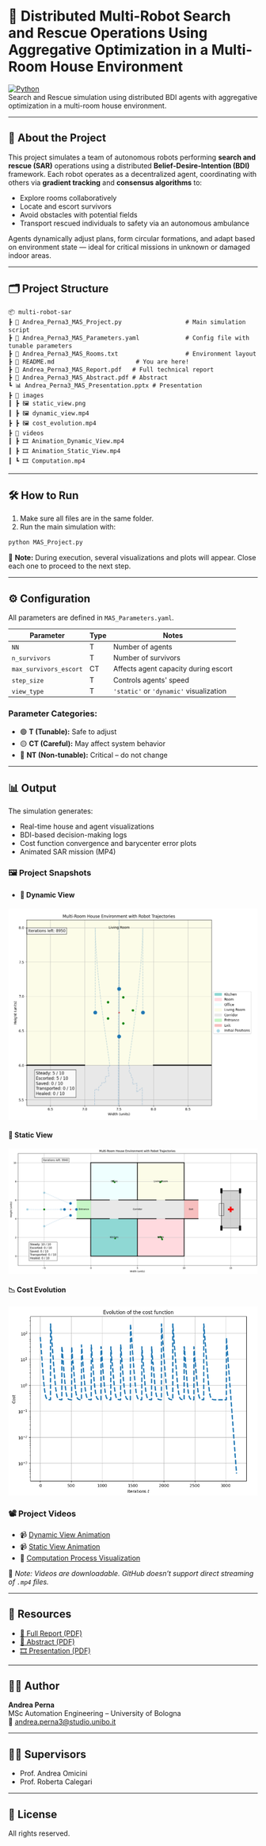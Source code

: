 # 🤖 Distributed Multi-Robot Search and Rescue Operations Using Aggregative Optimization in a Multi-Room House Environment

[![Python](https://img.shields.io/badge/Python-3.10-blue?logo=python)](https://www.python.org/)  
Search and Rescue simulation using distributed BDI agents with aggregative optimization in a multi-room house environment.

---

## 🧠 About the Project

This project simulates a team of autonomous robots performing **search and rescue (SAR)** operations using a distributed **Belief-Desire-Intention (BDI)** framework. Each robot operates as a decentralized agent, coordinating with others via **gradient tracking** and **consensus algorithms** to:

- Explore rooms collaboratively
- Locate and escort survivors
- Avoid obstacles with potential fields
- Transport rescued individuals to safety via an autonomous ambulance

Agents dynamically adjust plans, form circular formations, and adapt based on environment state — ideal for critical missions in unknown or damaged indoor areas.

---

## 🗂 Project Structure

```
📦 multi-robot-sar
┣ 📜 Andrea_Perna3_MAS_Project.py                  # Main simulation script
┣ 📜 Andrea_Perna3_MAS_Parameters.yaml             # Config file with tunable parameters
┣ 📜 Andrea_Perna3_MAS_Rooms.txt                   # Environment layout
┣ 📜 README.md                       # You are here!
┣ 📄 Andrea_Perna3_MAS_Report.pdf   # Full technical report
┣ 📄 Andrea_Perna3_MAS_Abstract.pdf # Abstract
┗ 📊 Andrea_Perna3_MAS_Presentation.pptx # Presentation
┣ 📁 images
┃ ┣ 🖼️ static_view.png
┃ ┣ 🖼️ dynamic_view.mp4
┣ ┣ 🖼️ cost_evolution.mp4
┣ 📁 videos
┃ ┣ 🎞️ Animation_Dynamic_View.mp4
┃ ┣ 🎞️ Animation_Static_View.mp4
┃ ┗ 🎞️ Computation.mp4
```

---

## 🛠 How to Run

1. Make sure all files are in the same folder.
2. Run the main simulation with:

```bash
python MAS_Project.py
```

🧠 **Note:** During execution, several visualizations and plots will appear. Close each one to proceed to the next step.

---

## ⚙️ Configuration

All parameters are defined in `MAS_Parameters.yaml`.

| Parameter               | Type | Notes |
|------------------------|------|-------|
| `NN`                   | T    | Number of agents |
| `n_survivors`          | T    | Number of survivors |
| `max_survivors_escort` | CT   | Affects agent capacity during escort |
| `step_size`            | T    | Controls agents' speed |
| `view_type`            | T    | `'static'` or `'dynamic'` visualization |

### Parameter Categories:
- 🟢 **T (Tunable):** Safe to adjust
- 🟡 **CT (Careful):** May affect system behavior
- 🔴 **NT (Non-tunable):** Critical – do not change

---

## 📊 Output

The simulation generates:
- Real-time house and agent visualizations
- BDI-based decision-making logs
- Cost function convergence and barycenter error plots
- Animated SAR mission (MP4)

### 🖼️ Project Snapshots
- #### 🔄 Dynamic View
![Dynamic View](./images/dynamic_view.png)

#### 🧭 Static View
![Static View](./images/static_view.png)

#### 📉 Cost Evolution
![Cost_Evolution](./images/cost_evolution.png)

### 📽️ Project Videos

- 📹 [Dynamic View Animation](./videos/Animation_Dynamic_View.mp4)
- 📹 [Static View Animation](./videos/Animation_Static_View.mp4)
- 🧮 [Computation Process Visualization](./videos/Computation.mp4)

📌 *Note: Videos are downloadable. GitHub doesn’t support direct streaming of `.mp4` files.*

---

## 📎 Resources

- [📘 Full Report (PDF)](./Andrea_Perna3_MAS_Report.pdf)
- [📄 Abstract (PDF)](./Andrea_Perna3_MAS_Abstract.pdf)
- [🎞️ Presentation (PDF)](./Andrea_Perna3_MAS_Presentation.pdf)

---

## 👨‍🎓 Author

**Andrea Perna**  
MSc Automation Engineering – University of Bologna  
📧 andrea.perna3@studio.unibo.it

---

## 👩‍🏫 Supervisors

- Prof. Andrea Omicini  
- Prof. Roberta Calegari

---

## 📜 License

All rights reserved.
